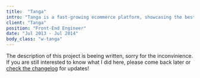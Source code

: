 ```yaml
---
title:  "Tanga"
intro: "Tanga is a fast-growing ecommerce platform, showcasing the best deals around the web, with a focus on having the best brands and treating their users like family."
client: "Tanga"
position: "Front-End Engineer"
date: "Jul 2013 - Jul 2014"
body_class: "w-tanga"
---
```

<div class="content-in-progress">The description of this project is beeing written, sorry for the inconvinience. If you are still interested to know what I did here, please come back later or <a href="{{ "/changelog" | prepend: site.baseurl }}">check the changelog</a> for updates!</div>
